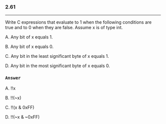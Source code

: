 ### 2.61
***
Write C expressions that evaluate to 1 when the following conditions are true and to 0 when they are false. Assume x is of type int.

A.  Any bit of x equals 1.

B.  Any bit of x equals 0.

C.  Any bit in the least significant byte of x equals 1.

D.  Any bit in the most significant byte of x equals 0.

### `Answer`
A.  !!x

B.  !!(~x)

C.  !!(x & 0xFF)

D.  !!(~x & ~0xFF)
